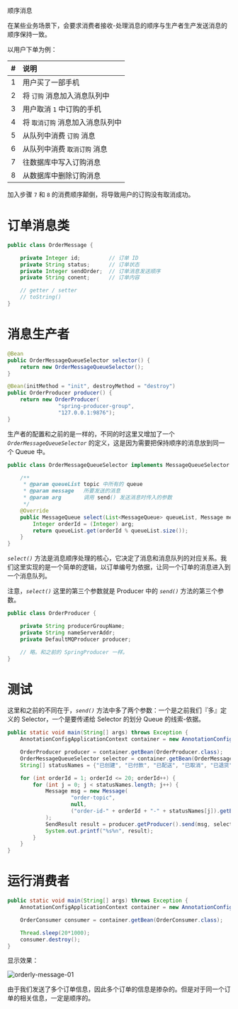 <span class="title">顺序消息</span>

在某些业务场景下，会要求消费者接收-处理消息的顺序与生产者生产发送消息的顺序保持一致。

以用户下单为例：

| # | 说明 |
| :-: | :- |
| 1 | 用户买了一部手机 |
| 2 | 将 `订购` 消息加入消息队列中 |
| 3 | 用户取消 `1` 中订购的手机 |
| 4 | 将 `取消订购` 消息加入消息队列中 |
| 5 | 从队列中消费 `订购` 消息 |
| 6 | 从队列中消费 `取消订购` 消息 |
| 7 | 往数据库中写入订购消息 |
| 8 | 从数据库中删除订购消息 |

加入步骤 `7` 和 `8` 的消费顺序颠倒，将导致用户的订购没有取消成功。


# 订单消息类

```java
public class OrderMessage {

    private Integer id;         // 订单 ID
    private String status;      // 订单状态
    private Integer sendOrder;  // 订单消息发送顺序
    private String conent;      // 订单内容

    // getter / setter
    // toString()
}
```

# 消息生产者

```java
@Bean
public OrderMessageQueueSelector selector() {
    return new OrderMessageQueueSelector();
}

@Bean(initMethod = "init", destroyMethod = "destroy")
public OrderProducer producer() {
    return new OrderProducer(
                "spring-producer-group",
                "127.0.0.1:9876");
}
```

生产者的配置和之前的是一样的，不同的时这里又增加了一个 *`OrderMessageQueueSelector`* 的定义，这是因为需要把保持顺序的消息放到同一个 Queue 中。

```java
public class OrderMessageQueueSelector implements MessageQueueSelector {

    /**
     * @param queueList topic 中所有的 queue
     * @param message   所要发送的消息
     * @param arg       调用 send() 发送消息时传入的参数
     */
    @Override
    public MessageQueue select(List<MessageQueue> queueList, Message message, Object arg) {
        Integer orderId = (Integer) arg;
        return queueList.get(orderId % queueList.size());
    }
}
```

*`select()`* 方法是消息顺序处理的核心，它决定了消息和消息队列的对应关系。我们这里实现的是一个简单的逻辑，以订单编号为依据，让同一个订单的消息进入到一个消息队列。

注意，*`select()`* 这里的第三个参数就是 Producer 中的 *`send()`* 方法的第三个参数。

```java
public class OrderProducer {

    private String producerGroupName;
    private String nameServerAddr;
    private DefaultMQProducer producer;

    // 略。和之前的 SpringProducer 一样。
}
```

# 测试

这里和之前的不同在于，*`send()`* 方法中多了两个参数：一个是之前我们『多』定义的 Selector，一个是要传递给 Selector 的划分 Queue 的线索-依据。

```java
public static void main(String[] args) throws Exception {
    AnnotationConfigApplicationContext container = new AnnotationConfigApplicationContext(RocketMqConfig.class);

    OrderProducer producer = container.getBean(OrderProducer.class);
    OrderMessageQueueSelector selector = container.getBean(OrderMessageQueueSelector.class);
    String[] statusNames = {"已创建", "已付款", "已配送", "已取消", "已退货", "已完成"};

    for (int orderId = 1; orderId <= 20; orderId++) {
        for (int j = 0; j < statusNames.length; j++) {
            Message msg = new Message(
                    "order-topic",
                    null,
                    ("order-id-" + orderId + "-" + statusNames[j]).getBytes(RemotingHelper.DEFAULT_CHARSET)
            );
            SendResult result = producer.getProducer().send(msg, selector, orderId);
            System.out.printf("%s%n", result);
        }
    }
}
```

# 运行消费者

```java
public static void main(String[] args) throws Exception {
    AnnotationConfigApplicationContext container = new AnnotationConfigApplicationContext(RocketMqConfig.class);

    OrderConsumer consumer = container.getBean(OrderConsumer.class);

    Thread.sleep(20*1000);
    consumer.destroy();
}
```

显示效果：

![orderly-message-01](../img/rocketmq-orderly-message-01.png)

由于我们发送了多个订单信息，因此多个订单的信息是掺杂的。但是对于同一个订单的相关信息，一定是顺序的。 

